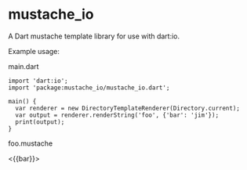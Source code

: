 # mustache_io

A Dart mustache template library for use with dart:io. 

Example usage:

main.dart

    import 'dart:io';
    import 'package:mustache_io/mustache_io.dart';
    
    main() {
      var renderer = new DirectoryTemplateRenderer(Directory.current);
      var output = renderer.renderString('foo', {'bar': 'jim'});
      print(output);
    }
    
    
foo.mustache

   <{{bar}}>

